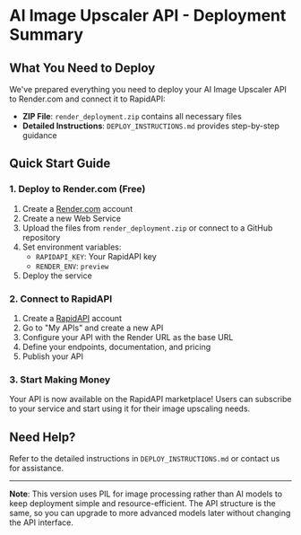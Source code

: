 # AI Image Upscaler API - Deployment Summary

## What You Need to Deploy

We've prepared everything you need to deploy your AI Image Upscaler API to Render.com and connect it to RapidAPI:

- **ZIP File**: `render_deployment.zip` contains all necessary files
- **Detailed Instructions**: `DEPLOY_INSTRUCTIONS.md` provides step-by-step guidance

## Quick Start Guide

### 1. Deploy to Render.com (Free)

1. Create a [Render.com](https://render.com) account
2. Create a new Web Service
3. Upload the files from `render_deployment.zip` or connect to a GitHub repository
4. Set environment variables:
   - `RAPIDAPI_KEY`: Your RapidAPI key
   - `RENDER_ENV`: `preview`
5. Deploy the service

### 2. Connect to RapidAPI

1. Create a [RapidAPI](https://rapidapi.com) account
2. Go to "My APIs" and create a new API
3. Configure your API with the Render URL as the base URL
4. Define your endpoints, documentation, and pricing
5. Publish your API

### 3. Start Making Money

Your API is now available on the RapidAPI marketplace! Users can subscribe to your service and start using it for their image upscaling needs.

## Need Help?

Refer to the detailed instructions in `DEPLOY_INSTRUCTIONS.md` or contact us for assistance.

---

**Note**: This version uses PIL for image processing rather than AI models to keep deployment simple and resource-efficient. The API structure is the same, so you can upgrade to more advanced models later without changing the API interface. 
